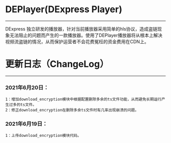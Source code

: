 # DEPlayer(DExpress Player)

------

DExpress 独立研发的播放器，针对当前播放器采用简单的hls协议，造成盗链现象无法阻止的问题而产生的一款播放器。使用了DEPlayer播放器将从根本上解决视频流盗链的情况，从而保护运营者不会花费冤枉的资金费用在CDN上。

# 更新日志（ChangeLog）

------

### 2021年6月20日：
	1：增加download_encryption模块中根据配置删除多余的ts文件功能，从而避免长期运行产生过多的ts文件。
	2：修正download_encryption在删除多余ts文件时有几率出现崩溃的问题。


### 2021年6月19日：
	1：上传download_encryption模块代码。

